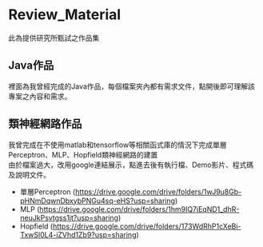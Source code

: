 # Review_Material
此為提供研究所甄試之作品集
## Java作品
裡面為我曾經完成的Java作品，每個檔案夾內都有需求文件，點開後即可理解該專案之內容和需求。

## 類神經網路作品
我曾完成在不使用matlab和tensorflow等相關函式庫的情況下完成單層Perceptron、MLP、Hopfield類神經網路的建置\
由於檔案過大，改用google連結展示，點進去後有執行檔、Demo影片、程式碼及說明文件。
- 單層Perceptron (https://drive.google.com/drive/folders/1wJ9u8Gb-pHNmDqwnDbxybPNGu4sq-eHS?usp=sharing)
- MLP (https://drive.google.com/drive/folders/1hm9IQ7jEqND1_dhR-neuJkPsvtgss1jt?usp=sharing)
- Hopfield (https://drive.google.com/drive/folders/173WdRhP1cXeBi-TxwSl0L4-jZVhd1Zb9?usp=sharing)


